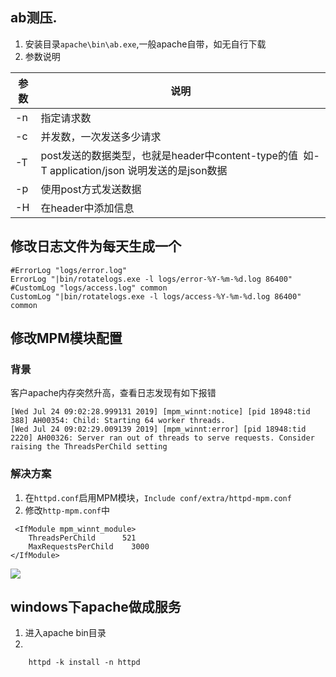 ## ab测压. 
1. 安装目录`apache\bin\ab.exe`,一般apache自带，如无自行下载
2. 参数说明

|  参数 | 说明  |
| --- | --- |
|  -n   | 指定请求数 |
| -c| 并发数，一次发送多少请求|
| -T | post发送的数据类型，也就是header中content-type的值  如-T application/json 说明发送的是json数据 |
| -p| 使用post方式发送数据|
| -H | 在header中添加信息 |
## 修改日志文件为每天生成一个
```
#ErrorLog "logs/error.log"
ErrorLog "|bin/rotatelogs.exe -l logs/error-%Y-%m-%d.log 86400"
#CustomLog "logs/access.log" common
CustomLog "|bin/rotatelogs.exe -l logs/access-%Y-%m-%d.log 86400" common
```
## 修改MPM模块配置
### 背景
客户apache内存突然升高，查看日志发现有如下报错
```
[Wed Jul 24 09:02:28.999131 2019] [mpm_winnt:notice] [pid 18948:tid 388] AH00354: Child: Starting 64 worker threads.
[Wed Jul 24 09:02:29.009139 2019] [mpm_winnt:error] [pid 18948:tid 2220] AH00326: Server ran out of threads to serve requests. Consider raising the ThreadsPerChild setting
```
### 解决方案
1. 在`httpd.conf`启用MPM模块，`Include conf/extra/httpd-mpm.conf`
2. 修改`http-mpm.conf`中
```
 <IfModule mpm_winnt_module>
    ThreadsPerChild      521
    MaxRequestsPerChild    3000
</IfModule>
```
![](https://i.vgy.me/zBfrOf.png)
## windows下apache做成服务
1. 进入apache bin目录
2. 
```
    httpd -k install -n httpd
```
